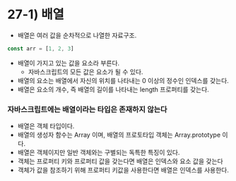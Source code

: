 # 27-1) 배열
- 배열은 여러 값을 순차적으로 나열한 자료구조.
```typescript jsx
const arr = [1, 2, 3]
```
- 배열이 가지고 있는 값을 요소라 부른다.
  - 자바스크립트의 모든 값은 요소가 될 수 있다.
- 배열의 요소는 배열에서 자신의 위치를 나타내는 0 이상의 정수인 인덱스를 갖는다.
- 배열은 요소의 개수, 즉 배열의 길이를 나타내는 length 프로퍼티를 갖는다.

### 자바스크립트에는 배열이라는 타입은 존재하지 않는다
- 배열은 객체 타입이다.
- 배열의 생성자 함수는 Array 이며, 배열의 프로토타입 객체는 Array.prototype 이다.
- 배열은 객체이지만 일반 객체와는 구별되는 독특한 특징이 있다.
- 객체는 프로퍼티 키와 프로퍼티 값을 갖는다면 배열은 인덱스와 요소 값을 갖는다
- 객체가 값을 참조하기 위해 프로퍼티 키값을 사용한다면 배열은 인덱스를 사용한다.
